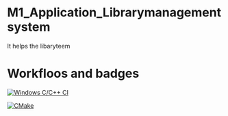 # M1_Application_Librarymanagementsystem
It helps the libaryteem





# Workfloos and badges

[![Windows C/C++ CI](https://github.com/medidanandakishore/M1_Application_Librarymanagementsystem/actions/workflows/main.yml/badge.svg?event=workflow_run)](https://github.com/medidanandakishore/M1_Application_Librarymanagementsystem/actions/workflows/main.yml)

[![CMake](https://github.com/medidanandakishore/M1_Application_Librarymanagementsystem/actions/workflows/cmake.yml/badge.svg)](https://github.com/medidanandakishore/M1_Application_Librarymanagementsystem/actions/workflows/cmake.yml)
